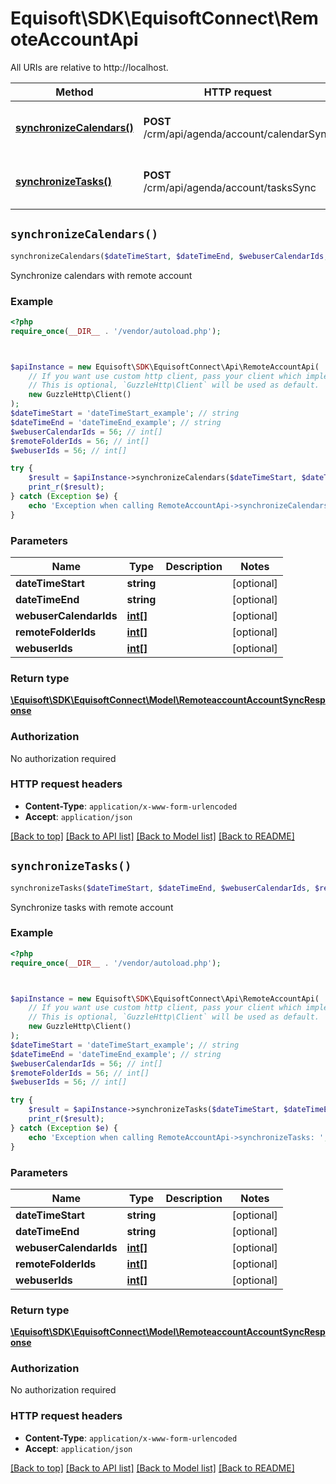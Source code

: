 # Equisoft\SDK\EquisoftConnect\RemoteAccountApi

All URIs are relative to http://localhost.

Method | HTTP request | Description
------------- | ------------- | -------------
[**synchronizeCalendars()**](RemoteAccountApi.md#synchronizeCalendars) | **POST** /crm/api/agenda/account/calendarSync | Synchronize calendars with remote account
[**synchronizeTasks()**](RemoteAccountApi.md#synchronizeTasks) | **POST** /crm/api/agenda/account/tasksSync | Synchronize tasks with remote account


## `synchronizeCalendars()`

```php
synchronizeCalendars($dateTimeStart, $dateTimeEnd, $webuserCalendarIds, $remoteFolderIds, $webuserIds): \Equisoft\SDK\EquisoftConnect\Model\RemoteaccountAccountSyncResponse
```

Synchronize calendars with remote account

### Example

```php
<?php
require_once(__DIR__ . '/vendor/autoload.php');



$apiInstance = new Equisoft\SDK\EquisoftConnect\Api\RemoteAccountApi(
    // If you want use custom http client, pass your client which implements `GuzzleHttp\ClientInterface`.
    // This is optional, `GuzzleHttp\Client` will be used as default.
    new GuzzleHttp\Client()
);
$dateTimeStart = 'dateTimeStart_example'; // string
$dateTimeEnd = 'dateTimeEnd_example'; // string
$webuserCalendarIds = 56; // int[]
$remoteFolderIds = 56; // int[]
$webuserIds = 56; // int[]

try {
    $result = $apiInstance->synchronizeCalendars($dateTimeStart, $dateTimeEnd, $webuserCalendarIds, $remoteFolderIds, $webuserIds);
    print_r($result);
} catch (Exception $e) {
    echo 'Exception when calling RemoteAccountApi->synchronizeCalendars: ', $e->getMessage(), PHP_EOL;
}
```

### Parameters

Name | Type | Description  | Notes
------------- | ------------- | ------------- | -------------
 **dateTimeStart** | **string**|  | [optional]
 **dateTimeEnd** | **string**|  | [optional]
 **webuserCalendarIds** | [**int[]**](../Model/int.md)|  | [optional]
 **remoteFolderIds** | [**int[]**](../Model/int.md)|  | [optional]
 **webuserIds** | [**int[]**](../Model/int.md)|  | [optional]

### Return type

[**\Equisoft\SDK\EquisoftConnect\Model\RemoteaccountAccountSyncResponse**](../Model/RemoteaccountAccountSyncResponse.md)

### Authorization

No authorization required

### HTTP request headers

- **Content-Type**: `application/x-www-form-urlencoded`
- **Accept**: `application/json`

[[Back to top]](#) [[Back to API list]](../../README.md#endpoints)
[[Back to Model list]](../../README.md#models)
[[Back to README]](../../README.md)

## `synchronizeTasks()`

```php
synchronizeTasks($dateTimeStart, $dateTimeEnd, $webuserCalendarIds, $remoteFolderIds, $webuserIds): \Equisoft\SDK\EquisoftConnect\Model\RemoteaccountAccountSyncResponse
```

Synchronize tasks with remote account

### Example

```php
<?php
require_once(__DIR__ . '/vendor/autoload.php');



$apiInstance = new Equisoft\SDK\EquisoftConnect\Api\RemoteAccountApi(
    // If you want use custom http client, pass your client which implements `GuzzleHttp\ClientInterface`.
    // This is optional, `GuzzleHttp\Client` will be used as default.
    new GuzzleHttp\Client()
);
$dateTimeStart = 'dateTimeStart_example'; // string
$dateTimeEnd = 'dateTimeEnd_example'; // string
$webuserCalendarIds = 56; // int[]
$remoteFolderIds = 56; // int[]
$webuserIds = 56; // int[]

try {
    $result = $apiInstance->synchronizeTasks($dateTimeStart, $dateTimeEnd, $webuserCalendarIds, $remoteFolderIds, $webuserIds);
    print_r($result);
} catch (Exception $e) {
    echo 'Exception when calling RemoteAccountApi->synchronizeTasks: ', $e->getMessage(), PHP_EOL;
}
```

### Parameters

Name | Type | Description  | Notes
------------- | ------------- | ------------- | -------------
 **dateTimeStart** | **string**|  | [optional]
 **dateTimeEnd** | **string**|  | [optional]
 **webuserCalendarIds** | [**int[]**](../Model/int.md)|  | [optional]
 **remoteFolderIds** | [**int[]**](../Model/int.md)|  | [optional]
 **webuserIds** | [**int[]**](../Model/int.md)|  | [optional]

### Return type

[**\Equisoft\SDK\EquisoftConnect\Model\RemoteaccountAccountSyncResponse**](../Model/RemoteaccountAccountSyncResponse.md)

### Authorization

No authorization required

### HTTP request headers

- **Content-Type**: `application/x-www-form-urlencoded`
- **Accept**: `application/json`

[[Back to top]](#) [[Back to API list]](../../README.md#endpoints)
[[Back to Model list]](../../README.md#models)
[[Back to README]](../../README.md)
